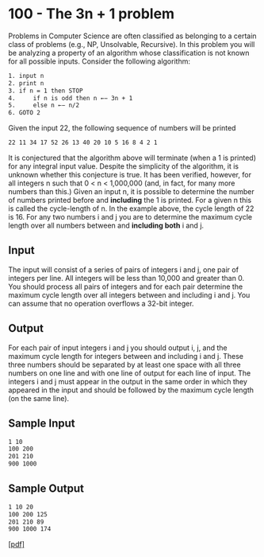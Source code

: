 # 100 - The 3n + 1 problem

Problems in Computer Science are often classified as belonging to a certain class of problems (e.g.,
NP, Unsolvable, Recursive). In this problem you will be analyzing a property of an algorithm whose
classification is not known for all possible inputs.
Consider the following algorithm:

```bash
1. input n
2. print n
3. if n = 1 then STOP
4.     if n is odd then n ←− 3n + 1
5.     else n ←− n/2
6. GOTO 2
```

Given the input 22, the following sequence of numbers will be printed

```bash
22 11 34 17 52 26 13 40 20 10 5 16 8 4 2 1
```

It is conjectured that the algorithm above will terminate (when a 1 is printed) for any integral input
value. Despite the simplicity of the algorithm, it is unknown whether this conjecture is true. It has
been verified, however, for all integers n such that 0 < n < 1,000,000 (and, in fact, for many more
numbers than this.)
Given an input n, it is possible to determine the number of numbers printed before and **including**
the 1 is printed. For a given n this is called the cycle-length of n. In the example above, the cycle
length of 22 is 16.
For any two numbers i and j you are to determine the maximum cycle length over all numbers
between and **including both** i and j.


## Input

The input will consist of a series of pairs of integers i and j, one pair of integers per line. All integers
will be less than 10,000 and greater than 0.
You should process all pairs of integers and for each pair determine the maximum cycle length over
all integers between and including i and j.
You can assume that no operation overflows a 32-bit integer.


## Output

For each pair of input integers i and j you should output i, j, and the maximum cycle length for
integers between and including i and j. These three numbers should be separated by at least one space
with all three numbers on one line and with one line of output for each line of input. The integers i
and j must appear in the output in the same order in which they appeared in the input and should be
followed by the maximum cycle length (on the same line).


## Sample Input

```bash
1 10
100 200
201 210
900 1000
```


## Sample Output

```bash
1 10 20
100 200 125
201 210 89
900 1000 174
```

[\[pdf\]](https://uva.onlinejudge.org/external/1/100.pdf)  
